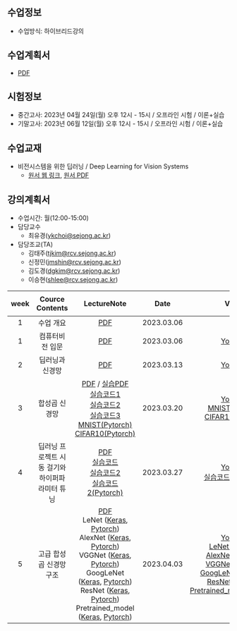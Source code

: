 
## 수업정보
- 수업방식: 하이브리드강의

## 수업계획서
- [PDF](https://github.com/sejongresearch/2023.DeepLearningSystem/blob/main/%E1%84%89%E1%85%AE%E1%84%8B%E1%85%A5%E1%86%B8%E1%84%80%E1%85%A8%E1%84%92%E1%85%AC%E1%86%A8%E1%84%89%E1%85%A5(2023).pdf)

## 시험정보
- 중간고사: 2023년 04월 24일(월) 오후 12시 - 15시 / 오프라인 시험 / 이론+실습
- 기말고사: 2023년 06월 12일(월) 오후 12시 - 15시 / 오프라인 시험 / 이론+실습

## 수업교재
- 비전시스템을 위한 딥러닝 / Deep Learning for Vision Systems
  - [원서 웹 링크](https://livebook.manning.com/book/grokking-deep-learning-for-computer-vision/chapter-1/), [원서 PDF](https://github.com/sejongresearch/2023.DeepLearningSystem/blob/main/deep-learning-for-vision-systems.pdf)

## 강의계획서
- 수업시간: 월(12:00-15:00) 
- 담당교수
  - 최유경(ykchoi@sejong.ac.kr)
- 담당조교(TA)
  - 김태주(tjkim@rcv.sejong.ac.kr)
  - 신정민(jmshin@rcv.sejong.ac.kr)
  - 김도경(dgkim@rcv.sejong.ac.kr)
  - 이승현(shlee@rcv.sejong.ac.kr)

| week | Cource Contents | LectureNote | Date |  Video | 과제 |
|:---:|:---:|:---:|:---:|:---:|:---:|
| 1 | 수업 개요 | [PDF](https://github.com/sejongresearch/2023.DeepLearningSystem/blob/main/LectureNotes/%5B%E1%84%83%E1%85%B5%E1%86%B8%E1%84%85%E1%85%A5%E1%84%82%E1%85%B5%E1%86%BC%E1%84%89%E1%85%B5%E1%84%89%E1%85%B3%E1%84%90%E1%85%A6%E1%86%B7%5D%5B0%E1%84%8C%E1%85%AE%E1%84%8E%E1%85%A1%5D%20%E1%84%80%E1%85%AA%E1%84%86%E1%85%A9%E1%86%A8%E1%84%89%E1%85%A9%E1%84%80%E1%85%A2%201%E1%84%87%E1%85%AE%20(2023)%20R2.pdf) | 2023.03.06 |  | | 
| 1 | 컴퓨터비전 입문 | [PDF](https://github.com/sejongresearch/2023.DeepLearningSystem/blob/main/LectureNotes/%5B%E1%84%83%E1%85%B5%E1%86%B8%E1%84%85%E1%85%A5%E1%84%82%E1%85%B5%E1%86%BC%E1%84%89%E1%85%B5%E1%84%89%E1%85%B3%E1%84%90%E1%85%A6%E1%86%B7%5D%5B1%E1%84%8C%E1%85%AE%E1%84%8E%E1%85%A1%5D%20%E1%84%8F%E1%85%A5%E1%86%B7%E1%84%91%E1%85%B2%E1%84%90%E1%85%A5%E1%84%87%E1%85%B5%E1%84%8C%E1%85%A5%E1%86%AB%20%E1%84%8B%E1%85%B5%E1%86%B8%E1%84%86%E1%85%AE%E1%86%AB%20(2023).pdf) | 2023.03.06 |  [Youtube](https://youtu.be/y_7ROFzkS7E) | |
| 2 | 딥러닝과 신경망 | [PDF](https://github.com/sejongresearch/2023.DeepLearningSystem/blob/main/LectureNotes/%5B%E1%84%83%E1%85%B5%E1%86%B8%E1%84%85%E1%85%A5%E1%84%82%E1%85%B5%E1%86%BC%E1%84%89%E1%85%B5%E1%84%89%E1%85%B3%E1%84%90%E1%85%A6%E1%86%B7%5D%5B2%E1%84%8C%E1%85%AE%E1%84%8E%E1%85%A1%5D%20%E1%84%83%E1%85%B5%E1%86%B8%E1%84%85%E1%85%A5%E1%84%82%E1%85%B5%E1%86%BC%E1%84%80%E1%85%AA%20%E1%84%89%E1%85%B5%E1%86%AB%E1%84%80%E1%85%A7%E1%86%BC%E1%84%86%E1%85%A1%E1%86%BC%20(2023).pdf) | 2023.03.13 |  [Youtube](https://youtu.be/-CDG4fIJfe0) | |
| 3 | 합성곱 신경망 | [PDF](https://github.com/sejongresearch/2023.DeepLearningSystem/blob/main/LectureNotes/%5B%EB%94%A5%EB%9F%AC%EB%8B%9D%EC%8B%9C%EC%8A%A4%ED%85%9C%5D%5B3%EC%A3%BC%EC%B0%A8%5D%20%ED%95%A9%EC%84%B1%EA%B3%B1%20%EC%8B%A0%EA%B2%BD%EB%A7%9D.pdf) / [실습PDF](https://github.com/sejongresearch/2023.DeepLearningSystem/blob/main/LectureNotes/%5B%EB%94%A5%EB%9F%AC%EB%8B%9D%EC%8B%9C%EC%8A%A4%ED%85%9C%5D%5B3%EC%A3%BC%EC%B0%A8%5D%20%ED%95%A9%EC%84%B1%EA%B3%B1%20%EC%8B%A0%EA%B2%BD%EB%A7%9D%20(%EC%8B%A4%EC%8A%B5).pdf) <br/> [실습코드1](https://www.kaggle.com/code/yukyungchoi/2022-dl-w3p1/notebook) <br/> [실습코드2](https://www.kaggle.com/code/yukyungchoi/2022-dl-w3-project-cpu/notebook) <br/> [실습코드3](https://www.kaggle.com/code/yukyungchoi/2022-dl-w3-project-gpu/notebook) <br/> [MNIST(Pytorch)](https://www.kaggle.com/code/dobarri/03-mnist-cnn) <br/> [CIFAR10(Pytorch)](https://www.kaggle.com/code/leeseunghyeon99/2023-1-dls-w3-cifar10-cnn) | 2023.03.20 |  [Youtube](https://youtu.be/NmUknzJqYG4) <br/> [MNIST(Pytorch)](https://www.youtube.com/watch?v=J-9Lez2EoyM) <br/> [CIFAR10(Pytorch)](https://www.youtube.com/watch?v=nV5cU9IBG00)| |
| 4 | 딥러닝 프로젝트 시동 걸기와 하이퍼파라미터 튜닝 | [PDF](https://github.com/sejongresearch/2023.DeepLearningSystem/blob/main/LectureNotes/%5B%EB%94%A5%EB%9F%AC%EB%8B%9D%EC%8B%9C%EC%8A%A4%ED%85%9C%5D%5B4%EC%A3%BC%EC%B0%A8%5D%EB%94%A5%EB%9F%AC%EB%8B%9D%20%ED%94%84%EB%A1%9C%EC%A0%9D%ED%8A%B8%20%EC%8B%9C%EB%8F%99%20%EA%B1%B8%EA%B8%B0%EC%99%80%20%ED%95%98%EC%9D%B4%ED%8D%BC%ED%8C%8C%EB%9D%BC%EB%AF%B8%ED%84%B0%20%ED%8A%9C%EB%8B%9D.pdf) <br/> [실습코드](https://www.kaggle.com/code/yukyungchoi/2022-dl-w4p1/notebook) <br/> [실습코드2](https://www.kaggle.com/code/leeseunghyeon99/4-10-19011804-v3/notebook) <br/> [실습코드2(Pytorch)](https://colab.research.google.com/drive/1W9gYZTByAP39BiDhrfRk76N6iMBgvres) |  2023.03.27 | [Youtube](https://youtu.be/72IQrg8RgIo) <br> [실습코드2(Pytorch)](https://youtu.be/dW8MQE-q-0g)| [리더보드](https://www.kaggle.com/t/a1ad6ed024e44b2d83586b1fd1e440ea) |
| 5 |  고급 합성곱 신경망 구조 | [PDF](https://github.com/sejongresearch/2023.DeepLearningSystem/blob/main/LectureNotes/%5B%EB%94%A5%EB%9F%AC%EB%8B%9D%EC%8B%9C%EC%8A%A4%ED%85%9C%5D%5B5%EC%A3%BC%EC%B0%A8%5D%EA%B3%A0%EA%B8%89%20%ED%95%A9%EC%84%B1%EA%B3%B1%20%EC%8B%A0%EA%B2%BD%EB%A7%9D%20%EA%B5%AC%EC%A1%B0.pdf) <br/>LeNet ([Keras](https://colab.research.google.com/drive/1W0ZAJ0WvSgD1Izw6EOA48LJ145Uon5Qj),  [Pytorch](https://www.kaggle.com/code/dobarri/7-lenet-implementation/notebook))<br/>AlexNet ([Keras](https://colab.research.google.com/drive/1rRo6OPn0jKXaqPV-5wRdk7V9k50f7Vf3), [Pytorch](https://www.kaggle.com/code/xown3197/alexnet-implementation-in-pytorch))<br/>VGGNet ([Keras](https://colab.research.google.com/drive/1DNJbNkn6s1-RZJNfv_RNTkyvmdzVtzYu), [Pytorch](https://www.kaggle.com/code/dobarri/9-vgg-pytorch/notebook)) <br/>GoogLeNet ([Keras](https://colab.research.google.com/drive/1Az7rIE9u6cNmvBjmbAcyVHtpbYZ1gpMu), [Pytorch](https://www.kaggle.com/code/leeseunghyeon99/2023-1-dls-w5-inception-googlenet-pytorch/notebook))<br/>ResNet ([Keras](https://colab.research.google.com/drive/1kdY1xymHt64R1hsklEjVc18CGVztqAwq), [Pytorch](https://www.kaggle.com/code/dobarri/12-resnet50-implementation-pytorch)) <br/> Pretrained_model ([Keras](https://drive.google.com/file/d/16uqFF3-fXmbGIGhtt-NyqHdlGsSFCHhw/view?usp=share_link), [Pytorch](https://www.kaggle.com/code/leeseunghyeon99/2023-1-dls-pretrained-resnet50-pytorch/notebook)) | 2023.04.03 | [Youtube](https://youtu.be/aCq10cpP3-4?list=PL1xKqHsVFgvl0mdO_n_Ppx3w_doigvwdd) <br/>  [LeNet(Pytorch)](https://youtu.be/93mrECWCnFI) <br/> [AlexNet(Pytorch)](https://youtu.be/p8sCbxb2PMk) <br/>[VGGNet(Pytorch)](https://youtu.be/70G8yj-fRiY) <br/>[GoogLeNet(Pytorch)](https://youtu.be/NtJun16913s) <br/>[ResNet(Pytorch)](https://youtu.be/JtQkFBGBmfA) <br/>[Pretrained_model(Pytorch)](https://youtu.be/AIygsdRy5i4)| |
